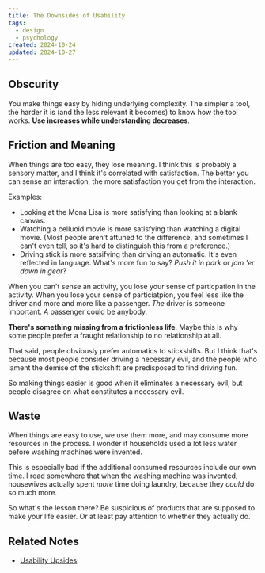 ```yaml
---
title: The Downsides of Usability
tags:
  - design
  - psychology
created: 2024-10-24
updated: 2024-10-27
---
```

## Obscurity

You make things easy by hiding underlying complexity. The simpler a tool, the harder it is (and the less relevant it becomes) to know how the tool works. **Use increases while understanding decreases**.

## Friction and Meaning

When things are too easy, they lose meaning. I think this is probably a sensory matter, and I think it's correlated with satisfaction. The better you can sense an interaction, the more satisfaction you get from the interaction.

Examples:

- Looking at the Mona Lisa is more satisfying than looking at a blank canvas.
- Watching a celluoid movie is more satisfying than watching a digital movie. (Most people aren't attuned to the difference, and sometimes I can't even tell, so it's hard to distinguish this from a preference.)
- Driving stick is more satsifying than driving an automatic. It's even reflected in language. What's more fun to say? *Push it in park* or *jam 'er down in gear*?

When you can't sense an activity, you lose your sense of particpation in the activity. When you lose your sense of particiatpion, you feel less like the driver and more and more like a passenger. *The* driver is someone important. *A* passenger could be anybody.

**There's something missing from a frictionless life**. Maybe this is why some people prefer a fraught relationship to no relationship at all.

That said, people obviously prefer automatics to stickshifts. But I think that's because most people consider driving a necessary evil, and the people who lament the demise of the stickshift are predisposed to find driving fun.

So making things easier is good when it eliminates a necessary evil, but people disagree on what constitutes a necessary evil.

## Waste

When things are easy to use, we use them more, and may consume more resources in the process. I wonder if households used a lot less water before washing machines were invented.

This is especially bad if the additional consumed resources include our own time. I read somewhere that when the washing machine was invented, housewives actually spent *more* time doing laundry, because they *could* do so much more.

So what's the lesson there? Be suspicious of products that are supposed to make your life easier. Or at least pay attention to whether they actually do.

## Related Notes

- [Usability Upsides](usability-upsides.md)
